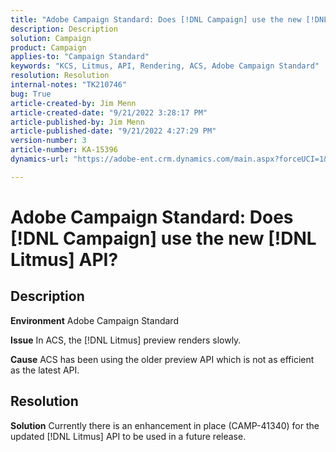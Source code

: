 ```yaml
---
title: "Adobe Campaign Standard: Does [!DNL Campaign] use the new [!DNL Litmus] API?"
description: Description
solution: Campaign
product: Campaign
applies-to: "Campaign Standard"
keywords: "KCS, Litmus, API, Rendering, ACS, Adobe Campaign Standard"
resolution: Resolution
internal-notes: "TK210746"
bug: True
article-created-by: Jim Menn
article-created-date: "9/21/2022 3:28:17 PM"
article-published-by: Jim Menn
article-published-date: "9/21/2022 4:27:29 PM"
version-number: 3
article-number: KA-15396
dynamics-url: "https://adobe-ent.crm.dynamics.com/main.aspx?forceUCI=1&pagetype=entityrecord&etn=knowledgearticle&id=8c66a603-c239-ed11-9db1-0022480866ad"

---
```

# Adobe Campaign Standard: Does [!DNL Campaign] use the new [!DNL Litmus] API?

## Description


<b>Environment</b>
 Adobe Campaign Standard

<b>Issue</b>
 In ACS, the [!DNL Litmus] preview renders slowly.

<b>Cause</b>
 ACS has been using the older preview API which is not as efficient as the latest API.


## Resolution


<b>Solution</b>
Currently there is an enhancement in place (CAMP-41340) for the updated [!DNL Litmus] API to be used in a future release.
